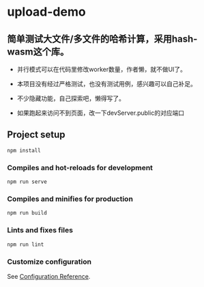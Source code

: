 # upload-demo

## 简单测试大文件/多文件的哈希计算，采用hash-wasm这个库。

* 并行模式可以在代码里修改worker数量，作者懒，就不做UI了。

* 本项目没有经过严格测试，也没有测试用例，感兴趣可以自己补足。

* 不少隐藏功能，自己探索吧，懒得写了。

* 如果跑起来访问不到页面，改一下devServer.public的对应端口

## Project setup
```
npm install
```

### Compiles and hot-reloads for development
```
npm run serve
```

### Compiles and minifies for production
```
npm run build
```

### Lints and fixes files
```
npm run lint
```

### Customize configuration
See [Configuration Reference](https://cli.vuejs.org/config/).
